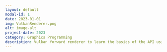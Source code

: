 ```yaml
---
layout: default
modal-id: 1
date: 2023-01-01
img: VulkanRenderer.png
alt: image-alt
project-date: 2023
category: Graphics Programming
description: Vulkan forward renderer to learn the basics of the API using C++ and ImGui for interactions. 
---
```

